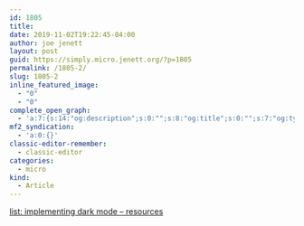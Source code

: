 ```yaml
---
id: 1805
title: 
date: 2019-11-02T19:22:45-04:00
author: joe jenett
layout: post
guid: https://simply.micro.jenett.org/?p=1805
permalink: /1805-2/
slug: 1805-2
inline_featured_image:
  - "0"
  - "0"
complete_open_graph:
  - 'a:7:{s:14:"og:description";s:0:"";s:8:"og:title";s:0:"";s:7:"og:type";s:0:"";s:12:"twitter:card";s:7:"summary";s:15:"twitter:creator";s:0:"";s:19:"twitter:description";s:0:"";s:8:"og:image";s:0:"";}'
mf2_syndication:
  - 'a:0:{}'
classic-editor-remember:
  - classic-editor
categories:
  - micro
kind:
  - Article
---
```

[list: implementing dark mode – resources](https://the.dailywebthing.com/list-implementing-dark-mode-resources/ "at the dailywebthing")